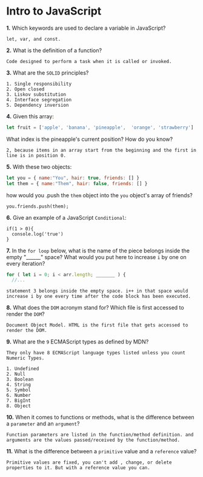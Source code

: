 # Intro to JavaScript

**1.** Which keywords are used to declare a variable in JavaScript?
<!-- enter you answer in the space below -->
```
let, var, and const.
```
**2.** What is the definition of a function?
<!-- enter you answer in the space below -->
```
Code designed to perform a task when it is called or invoked.
```
**3.** What are the `SOLID` principles?
<!-- enter you answer in the space below -->
```
1. Single responsibility
2. Open closed
3. Liskov substitution
4. Interface segregation
5. Dependency inversion
```
**4.** Given this array: 
```js
let fruit = ['apple', 'banana', 'pineapple',  'orange', 'strawberry']
``` 
What index is the pineapple's current position? How do you know?
<!-- enter you answer in the space below -->
```
2, because items in an array start from the beginning and the first in line is in position 0.
```
**5.** With these two objects: 
```js
let you = { name:"You", hair: true, friends: [] }
let them = { name:"Them", hair: false, friends: [] }
```
how would you .push the `them` object into the `you` object's array of friends?
<!-- enter you answer in the space below -->
```
you.friends.push(them);
```

**6.** Give an example of a JavaScript `Conditional`:
<!-- enter you answer in the space below -->
```
if(1 > 0){
  console.log('true')
}
```
**7.** In the `for loop` below, what is the name of the piece belongs inside the empty "______" space? What would you put here to increase `i` by one on every iteration?
```js
for ( let i = 0; i < arr.length; _______ ) {
  //...
```
<!-- enter you answer in the space below -->
```
statement 3 belongs inside the empty space. i++ in that space would increase i by one every time after the code block has been executed.
```
**8.** What does the `DOM` acronym stand for? Which file is first accessed to render the `DOM`?
<!-- enter you answer in the space below -->
```
Document Object Model. HTML is the first file that gets accessed to render the DOM.
```

**9.** What are the `9` ECMAScript types as defined by MDN?
<!-- enter you answer in the space below -->
```
They only have 8 ECMAScript language types listed unless you count Numeric Types.

1. Undefined
2. Null
3. Boolean
4. String
5. Symbol
6. Number
7. BigInt
8. Object
```
**10.** When it comes to functions or methods, what is the difference between a `parameter` and an `argument`?
<!-- enter you answer in the space below -->
```
Function parameters are listed in the function/method definition. and arguments are the values passed/received by the function/method.
```
**11.** What is the difference between a `primitive` value and a `reference` value?
<!-- enter you answer in the space below -->
```
Primitive values are fixed, you can't add , change, or delete properties to it. But with a reference value you can. 
```